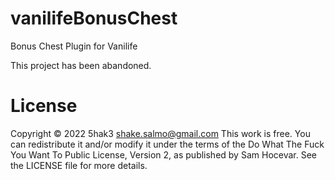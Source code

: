 # vanilifeBonusChest
Bonus Chest Plugin for Vanilife

This project has been abandoned.

# License
Copyright © 2022 5hak3 shake.salmo@gmail.com This work is free. You can redistribute it and/or modify it under the terms of the Do What The Fuck You Want To Public License, Version 2, as published by Sam Hocevar. See the LICENSE file for more details.
